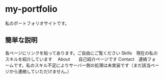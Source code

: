 # my-portfolio
私のポートフォリオサイトです。

## 簡単な説明
各ページにリンクを貼ってあります。ご自由にご覧ください
Skills　現在の私のスキルを紹介しています　
About　　自己紹介ページです
Contact　連絡フォームです。私のスキル不足によりサーバー側の処理は未実装です（まだ該当ページから連絡していただけません。）

